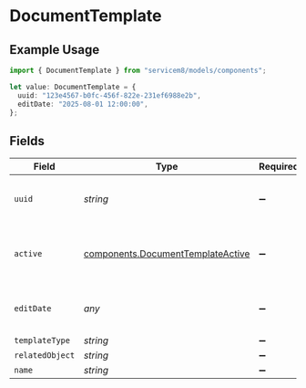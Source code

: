 # DocumentTemplate

## Example Usage

```typescript
import { DocumentTemplate } from "servicem8/models/components";

let value: DocumentTemplate = {
  uuid: "123e4567-b0fc-456f-822e-231ef6988e2b",
  editDate: "2025-08-01 12:00:00",
};
```

## Fields

| Field                                                                                  | Type                                                                                   | Required                                                                               | Description                                                                            | Example                                                                                |
| -------------------------------------------------------------------------------------- | -------------------------------------------------------------------------------------- | -------------------------------------------------------------------------------------- | -------------------------------------------------------------------------------------- | -------------------------------------------------------------------------------------- |
| `uuid`                                                                                 | *string*                                                                               | :heavy_minus_sign:                                                                     | Unique identifier for this record                                                      | 123e4567-b0fc-456f-822e-231ef6988e2b                                                   |
| `active`                                                                               | [components.DocumentTemplateActive](../../models/components/documenttemplateactive.md) | :heavy_minus_sign:                                                                     | Record active/deleted flag.  Valid values are [0,1]                                    |                                                                                        |
| `editDate`                                                                             | *any*                                                                                  | :heavy_minus_sign:                                                                     | Timestamp at which record was last modified                                            | 2025-08-01 12:00:00                                                                    |
| `templateType`                                                                         | *string*                                                                               | :heavy_minus_sign:                                                                     | (Read only)                                                                            |                                                                                        |
| `relatedObject`                                                                        | *string*                                                                               | :heavy_minus_sign:                                                                     | (Read only)                                                                            |                                                                                        |
| `name`                                                                                 | *string*                                                                               | :heavy_minus_sign:                                                                     | N/A                                                                                    |                                                                                        |